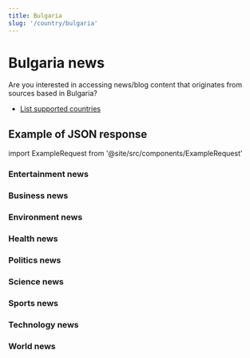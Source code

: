 ```yaml
---
title: Bulgaria
slug: '/country/bulgaria'
---
```


# Bulgaria news

Are you interested in accessing news/blog content that originates from sources based in Bulgaria?

- [List supported countries](/get-articles/countries)

## Example of JSON response

import ExampleRequest from '@site/src/components/ExampleRequest'

### Entertainment news
<ExampleRequest url="https://api.apitube.io/v1/news/articles-demo?limit=2&category=news/Arts_and_Entertainment&country=bg"></ExampleRequest>

### Business news
<ExampleRequest url="https://api.apitube.io/v1/news/articles-demo?limit=2&category=news/Business&country=bg"></ExampleRequest>

### Environment news
<ExampleRequest url="https://api.apitube.io/v1/news/articles-demo?limit=2&category=news/Environment&country=bg"></ExampleRequest>

### Health news
<ExampleRequest url="https://api.apitube.io/v1/news/articles-demo?limit=2&category=news/Health&country=bg"></ExampleRequest>

### Politics news
<ExampleRequest url="https://api.apitube.io/v1/news/articles-demo?limit=2&category=news/Politics&country=bg"></ExampleRequest>

### Science news
<ExampleRequest url="https://api.apitube.io/v1/news/articles-demo?limit=2&category=news/Science&country=bg"></ExampleRequest>

### Sports news
<ExampleRequest url="https://api.apitube.io/v1/news/articles-demo?limit=2&category=news/Sports&country=bg"></ExampleRequest>

### Technology news
<ExampleRequest url="https://api.apitube.io/v1/news/articles-demo?limit=2&category=news/Technology&country=bg"></ExampleRequest>

### World news
<ExampleRequest url="https://api.apitube.io/v1/news/articles-demo?limit=2&category=news/World&country=bg"></ExampleRequest>

